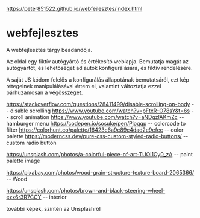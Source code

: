 https://peter851522.github.io/webfejlesztes/index.html

# webfejlesztes
A webfejlesztés tárgy beadandója.

Az oldal egy fiktív autógyártó és értékesító weblapja. Bemutatja magát az autógyártót, és lehetőséget ad autók konfigurálására, és fiktív rendelésére.

A saját JS kódom felelős a konfigurálás állapotának bemutatsáról, ezt kép rétegeinek manipulálásával értem el, valamint változtatja ezzel párhuzamosan a végösszeget.

https://stackoverflow.com/questions/28411499/disable-scrolling-on-body -- disable scrolling 
https://www.youtube.com/watch?v=pFtxR-O78sY&t=6s -- scroll animation
https://www.youtube.com/watch?v=aNDqzlAKmZc -- hamburger menu
https://codepen.io/sosuke/pen/Pjoqqp -- colorcode to filter
https://colorhunt.co/palette/16423c6a9c89c4dad2e9efec -- color palette
https://moderncss.dev/pure-css-custom-styled-radio-buttons/ -- custom radio button

https://unsplash.com/photos/a-colorful-piece-of-art-TUOi1Cy0_zA -- paint palette image

https://pixabay.com/photos/wood-grain-structure-texture-board-2065366/ -- Wood

https://unsplash.com/photos/brown-and-black-steering-wheel-ezx6r3R7CCY -- interior

további képek, szintén az Unsplashről
